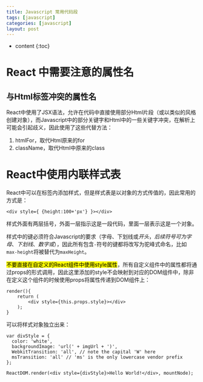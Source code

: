 ```yaml
---
title: Javascript 常用代码段
tags: [javascript]
categories: [javascript]
layout: post
---
```


* content
{:toc}

# React 中需要注意的属性名

## 与Html标签冲突的属性名

React中使用了JSX语法，允许在代码中直接使用部分Html片段（或以类似的风格创建对象），而Javascript中的部分关键字和Html中的一些关键字冲突，在解析上可能会引起歧义，因此使用了这些代替方法：

1. htmlFor，取代Html原来的for
2. className，取代Html中原来的class

# React中使用内联样式表

React中可以在标签内添加样式，但是样式表是以对象的方式传值的，因此常用的方式是：

```
<div style={ {height:100+'px'} }></div>
```

样式外面有两层括号，外面一层指示这是一段代码，里面一层表示这是一个对象。

样式中的键必须符合Javascript的要求（字母、下划线或$开头，后续符号可为字母、下划线、数字或$），因此所有包含`-`符号的键都将改写为驼峰式命名，比如`max-height`将被替代为`maxHeight`。

<mark>不要直接在自定义的React组件中使用style属性</mark>，所有自定义组件中的属性都将通过props的形式调用，因此这里添加的style不会映射到对应的DOM组件中，除非在定义这个组件的时候使用props将属性传递到DOM组件上：

```
render(){
    return (
        <div style={this.props.style}></div>
    );
}
```

可以将样式对象独立出来：

```
var divStyle = {
  color: 'white',
  backgroundImage: 'url(' + imgUrl + ')',
  WebkitTransition: 'all', // note the capital 'W' here
  msTransition: 'all' // 'ms' is the only lowercase vendor prefix
};

ReactDOM.render(<div style={divStyle}>Hello World!</div>, mountNode);
```
